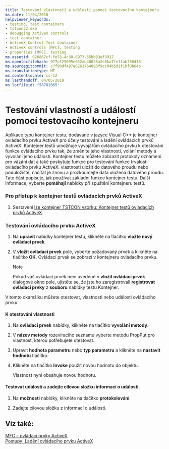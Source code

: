 ```yaml
---
title: Testování vlastností a událostí pomocí testovacího kontejneru
ms.date: 11/04/2016
helpviewer_keywords:
- testing, test containers
- tstcon32.exe
- debugging ActiveX controls
- test container
- ActiveX Control Test Container
- ActiveX controls [MFC], testing
- properties [MFC], testing
ms.assetid: 626867cf-fe53-4c30-8973-55bb93ef3917
ms.openlocfilehash: 977ef29095e652ab40028a2e8ba7feffabf56418
ms.sourcegitcommit: c7f90df497e6261764893f9cc04b5d1f1bf0b64b
ms.translationtype: MT
ms.contentlocale: cs-CZ
ms.lasthandoff: 04/05/2019
ms.locfileid: "58781065"
---
```

# <a name="testing-properties-and-events-with-test-container"></a>Testování vlastností a událostí pomocí testovacího kontejneru

Aplikace typu kontejner testu, dodávané v jazyce Visual C++ je kontejner ovládacího prvku ActiveX pro účely testování a ladění ovládacích prvků ActiveX. Kontejner testů umožňuje vývojářům ovládacího prvku k otestování funkce ovládacího prvku tak, že změníte jeho vlastnosti, volání metody a vyvolání jeho událostí. Kontejner testu můžete zobrazit protokoly oznámení pro vázání dat a také poskytuje funkce pro testování funkce trvalosti ovládacího prvku ActiveX: vlastnosti uložit do datového proudu nebo podúložiště, načítat je znovu a prozkoumejte data uložená datového proudu. Tato část popisuje, jak používat základní funkce kontejner testu. Další informace, vyberte **pomáhají** nabídky při spuštění kontejneru testů.

### <a name="to-access-the-activex-control-test-container"></a>Pro přístup k kontejner testů ovládacích prvků ActiveX

1. Sestavení [lze kontejner TSTCON vzorku: Kontejner testů ovládacích prvků ActiveX](../overview/visual-cpp-samples.md).

### <a name="to-test-your-activex-control"></a>Testování ovládacího prvku ActiveX

1. Na **upravit** nabídky kontejner testu, klikněte na tlačítko **vložte nový ovládací prvek**.

1. V **vložit ovládací prvek** pole, vyberte požadovaný prvek a klikněte na tlačítko **OK**. Ovládací prvek se zobrazí v kontejneru ovládacího prvku.

    > [!NOTE]
    >  Pokud váš ovládací prvek není uvedené v **vložit ovládací prvek** dialogové okno pole, ujistěte se, že jste ho zaregistrovali **registrovat ovládací prvky** z **souboru** nabídky testu Kontejner.

V tomto okamžiku můžete otestovat, vlastnosti nebo události ovládacího prvku.

#### <a name="to-test-properties"></a>K otestování vlastnosti

1. Na **ovládací prvek** nabídky, klikněte na tlačítko **vyvolání metody**.

1. V **název metody** rozevíracího seznamu vyberte metodu PropPut pro vlastnost, kterou potřebujete otestovat.

1. Upravit **hodnota parametru** nebo **typ parametru** a klikněte na **nastavit hodnotu** tlačítko.

1. Klikněte na tlačítko **Invoke** použít novou hodnotu do objektu.

   Vlastnost nyní obsahuje novou hodnotu.

#### <a name="to-test-events-and-specify-the-destination-of-event-information"></a>Testovat události a zadejte cílovou složku informací o události.

1. Na **možnosti** nabídky, klikněte na tlačítko **protokolování**.

1. Zadejte cílovou složku z informací o události.

## <a name="see-also"></a>Viz také:

[MFC – ovládací prvky ActiveX](../mfc/mfc-activex-controls.md)<br/>
[Postupy: Ladění ovládacího prvku ActiveX](/visualstudio/debugger/how-to-debug-an-activex-control)
